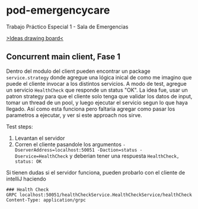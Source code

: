 # pod-emergencycare

Trabajo Práctico Especial 1 - Sala de Emergencias

[>Ideas drawing board<](https://www.tldraw.com/r/FzBWHkJTyw66oXS636WQC?d=v-950.34.1358.1323.page)

## Concurrent main client, Fase 1
Dentro del modulo del client pueden encontrar un package `service.strategy` donde agregue una lógica inical de como me imagino que puede el cliente invocar a los distintos servicios.
A modo de test, agregue un servicio `HealthCheck` que responde un status "OK". La idea fue, usar un patron strategy para que el cliente solo tenga que validar los datos de input, tomar un thread de un pool,
y luego ejecutar el servicio segun lo que haya llegado. 
Así como esta funciona pero faltaria agregar como pasar los parametros a ejecutar, y ver si este approach nos sirve. 

Test steps: 
1. Levantan el servidor
2. Corren el cliente pasandole los argumentos `-DserverAddress=localhost:50051 -Daction=status -Dservice=HealthCheck` y deberian tener una respuesta `HealthCheck, status: OK`

Si tienen dudas si el servidor funciona, pueden probarlo con el cliente de intelliJ haciendo
```
### Health Check
GRPC localhost:50051/healthCheckService.HealthCheckService/healthCheck
Content-Type: application/grpc
```

